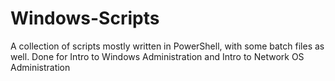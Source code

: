 # Windows-Scripts

A collection of scripts mostly written in PowerShell, with some batch files as well. Done for Intro to Windows Administration and Intro to Network OS Administration

